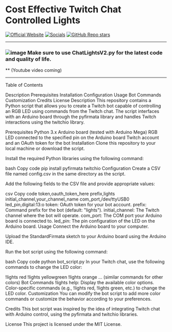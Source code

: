 # Cost Effective Twitch Chat Controlled Lights
[![Official Website](https://img.shields.io/badge/Official%20Website-blujay131.com-blue?style=flat&logo=world&logoColor=white)](https://blujay131.com/)
[![Socials](https://img.shields.io/badge/Socials-linktr.ee/blujay131-purple?style=flat&logo=world&logoColor=white)](https://linktr.ee/blujay_131)
[![GitHub Repo stars](https://img.shields.io/github/stars/BluJay131/Cost-Effective-Twitch-Chat-Controlled-Lights?style=social)](https://github.com/BluJay131/Cost-Effective-Twitch-Chat-Controlled-Lights/stargazers)

<hr/>

### ![image](https://github.com/BluJay131/Cost-Effective-Twitch-Controlled-Lights/assets/80910384/346dc2a9-45f3-4372-8e4c-de62a3bc5e3f) Make sure to use ChatLightsV2.py for the latest code and quality of life.

** (Youtube video coming)

<hr/>

Table of Contents

Description
Prerequisites
Installation
Configuration
Usage
Bot Commands
Customization
Credits
License
Description
This repository contains a Python script that allows you to create a Twitch bot capable of controlling an RGB LED using commands from the Twitch chat. The script interfaces with an Arduino board through the pyfirmata library and handles Twitch interactions using the twitchio library.

Prerequisites
Python 3.x
Arduino board (tested with Arduino Mega)
RGB LED connected to the specified pin on the Arduino board
Twitch account and an OAuth token for the bot
Installation
Clone this repository to your local machine or download the script.

Install the required Python libraries using the following command:

bash
Copy code
pip install pyfirmata twitchio
Configuration
Create a CSV file named config.csv in the same directory as the script.

Add the following fields to the CSV file and provide appropriate values:

csv
Copy code
token,oauth_token_here
prefix,lights
initial_channel,your_channel_name
com_port,/dev/ttyUSB0
led_pin,digital:13:o
token: OAuth token for your bot account.
prefix: Command prefix for the bot (default: "lights").
initial_channel: The Twitch channel where the bot will operate.
com_port: The COM port your Arduino board is connected to.
led_pin: The pin configuration of the LED on the Arduino board.
Usage
Connect the Arduino board to your computer.

Upload the StandardFirmata sketch to your Arduino board using the Arduino IDE.

Run the bot script using the following command:

bash
Copy code
python bot_script.py
In your Twitch chat, use the following commands to change the LED color:

!lights red
!lights yellowgreen
!lights orange
... (similar commands for other colors)
Bot Commands
!lights help: Display the available color options.
Color-specific commands (e.g., !lights red, !lights green, etc.) to change the LED color.
Customization
You can modify the bot script to add more color commands or customize the behavior according to your preferences.

Credits
This bot script was inspired by the idea of integrating Twitch chat with Arduino control, using the pyfirmata and twitchio libraries.

License
This project is licensed under the MIT License.
